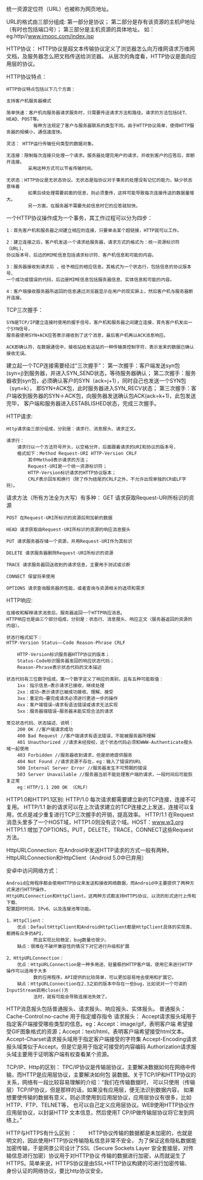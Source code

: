 
统一资源定位符（URL）也被称为网页地址。

URL的格式由三部分组成:
    第一部分是协议；
    第二部分是存有该资源的主机IP地址（有时也包括端口号）；
    第三部分是主机资源的具体地址。
    如：eg.http//www.imooc.com/index.jsp



HTTP协议：
    HTTP协议是超文本传输协议定义了浏览器怎么向万维网请求万维网文档，及服务器怎么把文档传送给浏览器。
    从层次的角度看，HTTP协议是面向应用层的协议。



HTTP协议特点：

    HTTP协议特点包括以下几个方面：

    支持客户机服务器模式

    简单快速：客户机向服务器请求服务时，只需要传送请求方法和路径。请求的方法包括GET、HEAD、POST等。
              每种方法规定了客户与服务器联系的类型不同。由于HTTP协议简单，使得HTTP服务器的规模小，通信速度快。

    灵活： HTTP运行传输任何类型的数据对象。

    无连接：限制每次连接只处理一个请求。服务器处理完用户的请求，并收到客户的应答后，即断开连接。
            采用这种方式可以节省传输时间。

    无状态：HTTP协议是无状态协议。无状态是指协议对于事务的处理没有记忆的能力。缺少状态意味着
            如果后续处理需要前面的信息，则必须重传，这样可能导致每次连接传送的数据量增大。
            另一方面，在服务器不需要先前信息时它的应答就较快。


一个HTTP协议操作成为一个事务，其工作过程可以分为四步：

    1：首先客户机和服务器之间建立相应的连接，只要单击某个超链接，HTTP就可以工作。

    2：建立连接之后，客户机发送一个请求给服务器，请求方式的格式为：统一资源标识符（URL)、
    协议版本号，后边的MIME信息包括请求标识符、客户机信息和可能的内容。

    3：服务器接收到请求后 ，给予相应的相应信息。其格式为一个状态行，包括信息的协议版本号、
    一个成功或错误的代码，后边是MIME信息包括服务器信息、实体信息和可能的内容。

    4：客户端接收服务器所返回的信息通过浏览器显示在用户的现实屏上，然后客户机与服务器断开连接。


TCP三次握手：

    SYN是TCP/IP建立连接时使用的握手信号。客户机和服务器之间建立连接，首先客户机发出一个SYN信号，
    服务器使用SYN+ACK应答表示接收到了这个消息，最后客户机再以ACK消息响应。

    ACK即确认符，在数据通信中，接收站给发送站的一种传输类控制字符，表示发来的数据已确认接收无误。

 建立起一个TCP连接需要经过“三次握手”：
      第一次握手：客户端发送syn包(syn=j)到服务器，并进入SYN_SEND状态，等待服务器确认；
      第二次握手：服务器收到syn包，必须确认客户的SYN（ack=j+1），同时自己也发送一个SYN包（syn=k），
                  即SYN+ACK包，此时服务器进入SYN_RECV状态；
      第三次握手：客户端收到服务器的SYN＋ACK包，向服务器发送确认包ACK(ack=k+1)，此包发送完毕，
                  客户端和服务器进入ESTABLISHED状态，完成三次握手。

HTTP请求:

    Http请求由三部分组成，分别是：请求行、消息报头、请求正文。

    请求行：
        请求行以一个方法符号开头，以空格分开，后面跟着请求的URI和协议的版本号，
        格式如下：Method Request-URI HTTP-Version CRLF
            其中Method表示请求的方法；
            Request-URI是一个统一资源标识符；
            HTTP-Version标识请求的HTTP协议版本；
            CRLF表示回车和换行（除了作为结尾的CRLF之外，不允许出现单独的CR或LF字符）。


请求方法（所有方法全为大写）有多种：
    GET 请求获取Request-URI所标识的资源

    POST 在Request-URI所标识的资源后附加新的数据

    HEAD 请求获取由Request-URI所标识的资源的响应消息报头

    PUT 请求服务器存储一个资源，并用Request-URI作为其标识

    DELETE 请求服务器删除Request-URI所标识的资源

    TRACE 请求服务器回送收到的请求信息，主要用于测试或诊断

    CONNECT 保留将来使用

    OPTIONS 请求查询服务器的性能，或者查询与资源相关的选项和需求


HTTP响应:

    在接收和解释请求消息后，服务器返回一个HTTP响应消息。
    HTTP响应也是由三个部分组成，分别是：状态行、消息报头、响应正文（服务器返回的资源的内容）。

    状态行格式如下：
    HTTP-Version Status——Code Reason-Phrase CRLF

        HTTP-Version标识服务器HTTP协议的版本；
        Status-Code标识服务器发回的响应状态代码；
        Reason-Phrase表示状态代码的文本描述

    状态代码有三位数字组成，第一个数字定义了响应的类别，且有五种可能取值：
        1xx：指示信息–表示请求已接收，继续处理
        2xx：成功–表示请求已被成功接收、理解、接受
        3xx：重定向–要完成请求必须进行更进一步的操作
        4xx：客户端错误–请求有语法错误或请求无法实现
        5xx：服务器端错误–服务器未能实现合法的请求

    常见状态代码、状态描述、说明：
        200 OK //客户端请求成功
        400 Bad Request //客户端请求有语法错误，不能被服务器所理解
        401 Unauthorized //请求未经授权，这个状态代码必须和WWW-Authenticate报头域一起使用
        403 Forbidden //服务器收到请求，但是拒绝提供服务
        404 Not Found //请求资源不存在，eg：输入了错误的URL
        500 Internal Server Error //服务器发生不可预期的错误
        503 Server Unavailable //服务器当前不能处理客户端的请求，一段时间后可能恢复正常
        eg：HTTP/1.1 200 OK （CRLF）


HTTP1.0和HTTP1.1区别:
    HTTP/1.0 每次请求都需要建立新的TCP连接，连接不可复用。
    HTTP/1.1 新的请求可以在上次请求建立的TCP连接之上发送，连接可以复用，优点是减少重复进行TCP三次握手的开销，提高效率。
    HTTP/1.1 在Request消息头里多了一个HOST域，HTTP1.0则没有这个域。HOST：www.w3.org
    HTTP1.1 增加了OPTIONS，PUT，DELETE，TRACE，CONNECT这些Request方法。

HttpURLConnection:
    在Android中发送HTTP请求的方式一般有两种，HttpURLConnection和HttpClient（Android 5.0中已弃用）

安卓中访问网络方式：

    Android应用程序都会使用HTTP协议来发送和接收网络数据，而Android中主要提供了两种方式来进行HTTP操作，
    HttpURLConnection和HttpClient。这两种方式都支持HTTPS协议、以流的形式进行上传和下载、
    配置超时时间、IPv6、以及连接池等功能。

    1、HttpClient：
        优点：DefaultHttpClient和AndroidHttpClient都是HttpClient具体的实现类，都拥有众多的API，
              而且实现比较稳定，bug数量也很少。
        缺点：很难在不破坏兼容性的情况下对它进行升级和扩展

    2、HttpURLConnection：
        优点：HttpURLConnection是一种多用途、轻量极的HTTP客户端，使用它来进行HTTP操作可以适用于大多
              数的应用程序。API提供的比较简单，可以更加容易地去使用和扩展它。
        缺点：HttpURLConnection在2.3之前的版本中存在一些bug，比如说对一个可读的InputStream调用close()方
              法时，就有可能会导致连接池失效了。

HTTP消息报头包括普通报头、请求报头、响应报头、实体报头。
    普通报头：
           Cache-Control:no-cache   用于指定缓存指令
    请求报头：
            Accept请求报头域用于指定客户端接受哪些类型的信息。eg：Accept：image/gif，表明客户端
                希望接受GIF图象格式的资源；Accept：text/html，表明客户端希望接受html文本。
            Accept-Charset请求报头域用于指定客户端接受的字符集
            Accept-Encoding请求报头域类似于Accept，但是它是用于指定可接受的内容编码
            Authorization请求报头域主要用于证明客户端有权查看某个资源。

TCP/IP、Http的区别：
        TPC/IP协议是传输层协议，主要解决数据如何在网络中传输，而HTTP是应用层协议，主要解决如何包
        装数据。关于TCP/IP和HTTP协议的关系，网络有一段比较容易理解的介绍：“我们在传输数据时，
        可以只使用（传输层）TCP/IP协议，但是那样的话，如果没有应用层，便无法识别数据内容，
        如果想要使传输的数据有意义，则必须使用到应用层协议，应用层协议有很多，比如HTTP、FTP、TELNET等，
        也可以自己定义应用层协议。WEB使用HTTP协议作应用层协议，以封装HTTP 文本信息，然后使用T
        CP/IP做传输层协议将它发到网络上。”


HTTP与HTTPS有什么区别 ：
　　HTTP协议传输的数据都是未加密的，也就是明文的，因此使用HTTP协议传输隐私信息非常不安全，
    为了保证这些隐私数据能加密传输，于是网景公司设计了SSL（Secure Sockets Layer 安全套接层，对传输信息进行加密）协议用于对HTTP协议
    传输的数据进行加密，从而就诞生了HTTPS。简单来说，HTTPS协议是由SSL+HTTP协议构建的可进行加密传输、
    身份认证的网络协议，要比http协议安全。





